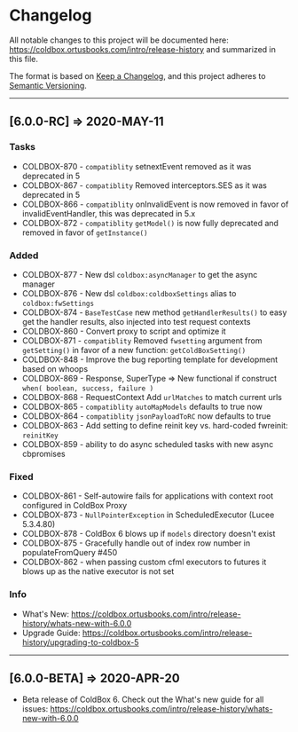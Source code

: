 # Changelog

All notable changes to this project will be documented here: https://coldbox.ortusbooks.com/intro/release-history and summarized in this file.

The format is based on [Keep a Changelog](https://keepachangelog.com/en/1.0.0/),
and this project adheres to [Semantic Versioning](https://semver.org/spec/v2.0.0.html).

----

## [6.0.0-RC] => 2020-MAY-11

### Tasks

* COLDBOX-870 - `compatiblity` setnextEvent removed as it was deprecated in 5
* COLDBOX-867 - `compatiblity` Removed interceptors.SES as it was deprecated in 5
* COLDBOX-866 - `compatiblity` onInvalidEvent is now removed in favor of invalidEventHandler, this was deprecated in 5.x
* COLDBOX-872 - `compatiblity` `getModel()` is now fully deprecated and removed in favor of `getInstance()`

### Added

* COLDBOX-877 - New dsl `coldbox:asyncManager` to get the async manager
* COLDBOX-876 - New dsl  `coldbox:coldboxSettings` alias to `coldbox:fwSettings`
* COLDBOX-874 - `BaseTestCase` new method `getHandlerResults()` to easy get the handler results, also injected into test request contexts
* COLDBOX-860 - Convert proxy to script and optimize it
* COLDBOX-871 - `compatiblity` Removed `fwsetting` argument from `getSetting()` in favor of a new function: `getColdBoxSetting()`
* COLDBOX-848 - Improve the bug reporting template for development based on whoops
* COLDBOX-869 - Response, SuperType => New functional if construct `when( boolean, success, failure )`
* COLDBOX-868 - RequestContext Add `urlMatches` to match current urls
* COLDBOX-865 - `compatiblity` `autoMapModels` defaults to true now
* COLDBOX-864 - `compatiblity` `jsonPayloadToRC` now defaults to true
* COLDBOX-863 - Add setting to define reinit key vs. hard-coded fwreinit: `reinitKey`
* COLDBOX-859 - ability to do async scheduled tasks with new async cbpromises

### Fixed

* COLDBOX-861 - Self-autowire fails for applications with context root configured in ColdBox Proxy
* COLDBOX-873 - `NullPointerException` in ScheduledExecutor (Lucee 5.3.4.80)
* COLDBOX-878 - ColdBox 6 blows up if `models` directory doesn't exist
* COLDBOX-875 - Gracefully handle out of index row number in populateFromQuery #450 	
* COLDBOX-862 - when passing custom cfml executors to futures it blows up as the native executor is not set

### Info

* What's New: https://coldbox.ortusbooks.com/intro/release-history/whats-new-with-6.0.0
* Upgrade Guide: https://coldbox.ortusbooks.com/intro/release-history/upgrading-to-coldbox-5

----

## [6.0.0-BETA] => 2020-APR-20

* Beta release of ColdBox 6. Check out the What's new guide for all issues: https://coldbox.ortusbooks.com/intro/release-history/whats-new-with-6.0.0